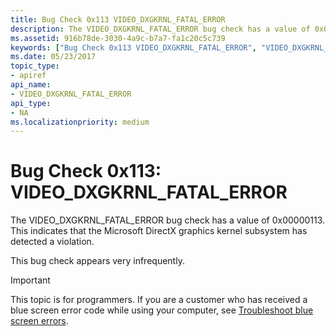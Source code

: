 ```yaml
---
title: Bug Check 0x113 VIDEO_DXGKRNL_FATAL_ERROR
description: The VIDEO_DXGKRNL_FATAL_ERROR bug check has a value of 0x00000113 that indicates that the Microsoft DirectX graphics kernel subsystem has detected a violation.
ms.assetid: 916b78de-3030-4a9c-b7a7-fa1c20c5c739
keywords: ["Bug Check 0x113 VIDEO_DXGKRNL_FATAL_ERROR", "VIDEO_DXGKRNL_FATAL_ERROR"]
ms.date: 05/23/2017
topic_type:
- apiref
api_name:
- VIDEO_DXGKRNL_FATAL_ERROR
api_type:
- NA
ms.localizationpriority: medium
---
```


# Bug Check 0x113: VIDEO\_DXGKRNL\_FATAL\_ERROR


The VIDEO\_DXGKRNL\_FATAL\_ERROR bug check has a value of 0x00000113. This indicates that the Microsoft DirectX graphics kernel subsystem has detected a violation.

This bug check appears very infrequently.

> [!IMPORTANT]
> This topic is for programmers. If you are a customer who has received a blue screen error code while using your computer, see [Troubleshoot blue screen errors](https://windows.microsoft.com/windows-10/troubleshoot-blue-screen-errors).


 

 




